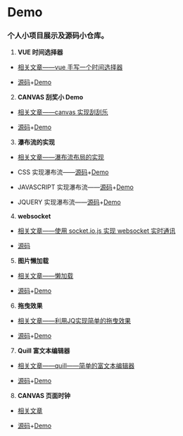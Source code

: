 # Demo

### **个人小项目展示及源码小仓库。**

1. **VUE 时间选择器**
- [相关文章——vue 手写一个时间选择器](https://juejin.im/post/5b62b0cfe51d453489494efb)
  
- [源码](./datepicker/Datepicker.vue)+[Demo](https://zxpsuper.github.io/Demo/datepicker/index.html)

2. **CANVAS 刮奖小 Demo**
- [相关文章——canvas 实现刮刮乐](https://blog.csdn.net/weixin_38788347/article/details/78239704)
  
- [源码](./guajiang/index.html)+[Demo](https://zxpsuper.github.io/Demo/guajiang/index.html)

3. **瀑布流的实现**
- [相关文章——瀑布流布局的实现](https://blog.csdn.net/weixin_38788347/article/details/78390064)

- CSS 实现瀑布流——[源码](./waterflow/waterfallcss.html)+[Demo](https://zxpsuper.github.io/Demo/waterflow/waterfallcss.html)

- JAVASCRIPT 实现瀑布流——[源码](./waterflow/waterfalljs.html)+[Demo](https://zxpsuper.github.io/Demo/waterflow/waterfalljs.html)

- JQUERY 实现瀑布流——[源码](./waterflow/waterfalljq.html)+[Demo](https://zxpsuper.github.io/Demo/waterflow/waterfalljq.html)

4. **websocket**

- [相关文章——使用 socket.io.js 实现 websocket 实时通讯](https://blog.csdn.net/weixin_38788347/article/details/79726992)
  
- [源码](./websocket/)

5. **图片懒加载**
- [相关文章——懒加载](https://blog.csdn.net/weixin_38788347/article/details/78217372)
  
- [源码](./lazyload.html)+[Demo](https://zxpsuper.github.io/Demo/lazyload.html)

6. **拖曳效果**
- [相关文章——利用JQ实现简单的拖曳效果](https://blog.csdn.net/weixin_38788347/article/details/78273565)
  
- [源码](./drag.html)+[Demo](https://zxpsuper.github.io/Demo/drag.html)

7. **Quill 富文本编辑器**
- [相关文章——quill——简单的富文本编辑器](https://blog.csdn.net/weixin_38788347/article/details/78249433)
  
- [源码](./quill.html)+[Demo](https://zxpsuper.github.io/Demo/quill.html)

8. **CANVAS 页面时钟**
- [相关文章](https://blog.csdn.net/weixin_38788347/article/details/78239704)
  
- [源码](./watch.html)+[Demo](https://zxpsuper.github.io/Demo/watch.html)